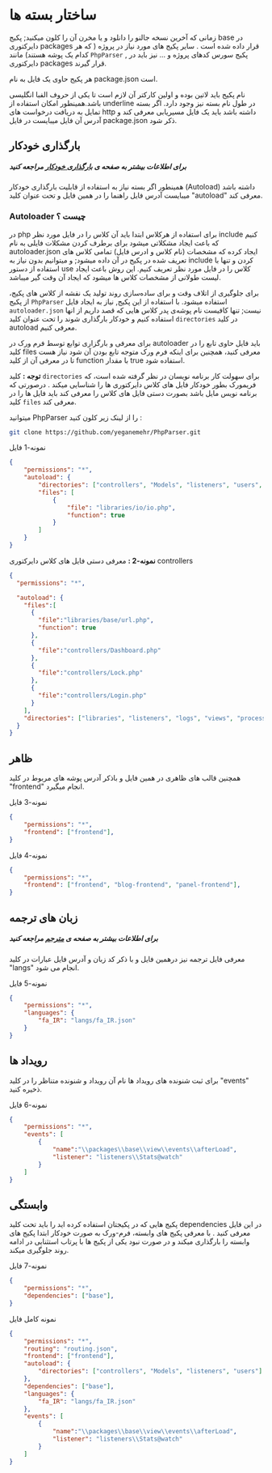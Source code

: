 # ساختار بسته ها
زمانی که آخرین نسخه جالنو را دانلود و یا مخرن آن را کلون میکنید; پکیج base در دایرکتوری packages قرار داده شده است .
سایر پکیج های مورد نیاز در پروژه ( که هر کدام یک پوشه هستند) مانند `PhpParser` , پکیج سورس کد‌های پروژه و ... نیز باید در دایرکتوری packages قرار گیرند.

هر پکیج حاوی یک فایل به نام package.json است.

نام پکیج باید لاتین بوده و اولین کارکتر آن لازم است تا یکی از 
حروف الفبا انگلیسی باشد.همینطور امکان استفاده از underline در طول نام بسته نیز وجود دارد.
اگر بسته تمایل به دریافت درخواست های http داشته باشد باید یک فایل مسیریابی معرفی کند و آدرس آن فایل میبایست در فایل package.json ذکر 
شود.

## بارگذاری خودکار
##### برای اطلاعات بیشتر به صفحه ی [بارگذاری خودکار](autoloader.md) مراجعه کنید
همینطور اگر بسته نیاز به استفاده از قابلیت بارگذاری خودکار (Autoload) داشته باشد میبایست آدرس فایل راهنما را در همین فایل و تحت عنوان کلید 
"autoload" معرفی کند.

### Autoloader چیست ؟
در php برای استفاده از هرکلاس ابتدا باید آن کلاس را در فایل مورد نظر include کنیم که باعث ایجاد مشکلاتی میشود
برای برطرف کردن مشکلات فایلی به نام autoloader.json ایجاد کرده که مشخصات (نام کلاس و ادرس فایل) تمامی کلاس های تعریف شده در پکیج در آن داده میشود;
و میتوانیم بدون نیاز به include کردن و تنها با استفاده از دستور use کلاس را در فایل مورد نظر تعریف کنیم.
این روش باعث ایجاد لیست طولانی از مشخصات کلاس ها میشود که ایجاد آن وقت گیر میباشد. 

برای جلوگیری از اتلاف وقت و
برای ساده‌سازی روند تولید یک نقشه از کلاس های پکیج، از پکیج `PhpParser` استفاده میشود. با استفاده از این پکیج, نیاز به ایجاد فایل `autoloader.json` نیست; تنها کافیست نام پوشه‌ی پدر کلاس هایی که قصد داریم از انها استفاده کنیم و خودکار بارگذاری شوند را تحت عنوان کلید `directories` در کلید autoload معرفی کنیم.

برای معرفی و بارگزاری توابع توسط فرم ورک در autoloader باید فایل حاوی تابع را در کلید files معرفی کنید، همچنین برای اینکه فرم ورک متوجه تابع بودن آن شود نیاز هست تا در معرفی آن از کلید function با مقدار true استفاده شود.

**توجه :** کلید `directories` برای سهولت کار برنامه نویسان در نظر گرفته شده است، که فریمورک بطور خودکار فایل های کلاس دایرکتوری ها را شناسایی میکند . درصورتی که برنامه نویس مایل باشد بصورت دستی فایل های کلاس را معرفی کند باید فایل ها را در کلید `files` معرفی کند.


میتوانید PhpParser را از لینک زیر کلون کنید :
```bash
git clone https://github.com/yeganemehr/PhpParser.git
```

نمونه-1 فایل
```json
{
	"permissions": "*",
	"autoload": {
		"directories": ["controllers", "Models", "listeners", "users", "libraries"],
		"files": [
			{
				"file": "libraries/io/io.php",
				"function": true
			}
		]
	}
}
```

**نمونه-2 :** معرفی دستی فایل های کلاس دایرکتوری controllers
```json
{
  "permissions": "*",

  "autoload": {
    "files":[
      {
        "file":"libraries/base/url.php",
        "function": true
      },
      {
        "file":"controllers/Dashboard.php"
      },
      {
        "file":"controllers/Lock.php"
      },
      {
        "file":"controllers/Login.php"
      }
    ],
    "directories": ["libraries", "listeners", "logs", "views", "processes"]
  }
}
```


## ظاهر
همچنین قالب های ظاهری در همین فایل و باذکر آدرس پوشه های مربوط در کلید "frontend" انجام میگیرد.

نمونه-3 فایل
```json
{
	"permissions": "*",
	"frontend": ["frontend"],
}
```

نمونه-4 فایل
```json
{
	"permissions": "*",
	"frontend": ["frontend", "blog-frontend", "panel-frontend"],
}
```

## زبان های ترجمه
##### برای اطلاعات بیشتر به صفحه ی [مترجم](translator.md) مراجعه کنید
معرفی فایل ترجمه نیز درهمین فایل و با ذکر کد زبان و آدرس فایل عبارات در کلید "langs" انجام می شود.

نمونه-5 فایل
```json
{
	"permissions": "*",
	"languages": {
		"fa_IR": "langs/fa_IR.json"
	}
}
```

## رویداد ها
برای ثبت شنونده های رویداد ها نام آن رویداد و شنونده متناظر را در کلید "events" ذخیره کنید.

نمونه-6 فایل
```json
{
	"permissions": "*",
	"events": [
		{
			"name":"\\packages\\base\\view\\events\\afterLoad",
			"listener": "listeners\\Stats@watch"
		}
	]
}
```

## وابستگی
پکیج هایی که در پکیجتان استفاده کرده اید را باید تحت کلید dependencies در این فایل معرفی کنید .
با معرفی پکیج های وابسته، فرم-ورک به صورت خودکار ابتدا پکیج های وابسته را بارگذاری میکند و در صورت نبود یکی از پکیج ها با پرتاب استثنایی در ادامه روند جلوگیری میکند.

نمونه-7 فایل
```json
{
	"permissions": "*",
	"dependencies": ["base"],
}
```

نمونه کامل فایل
```json
{
	"permissions": "*",
	"routing": "routing.json",
	"frontend": ["frontend"],
	"autoload": {
		"directories": ["controllers", "Models", "listeners", "users"]
	},
	"dependencies": ["base"],
	"languages": {
		"fa_IR": "langs/fa_IR.json"
	},
	"events": [
		{
			"name":"\\packages\\base\\view\\events\\afterLoad",
			"listener": "listeners\\Stats@watch"
		}
	]
}
```

